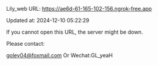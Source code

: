 Lily_web URL: https://ae6d-61-165-102-156.ngrok-free.app

Updated at: 2024-12-10 05:22:29

If you cannot open this URL, the server might be down.

Please contact: 

goley04@foxmail.com Or Wechat:GL_yeaH